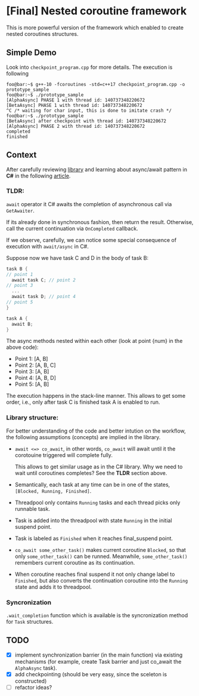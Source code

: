 # [Final] Nested coroutine framework 

This is more powerful version of the framework which enabled to create nested coroutines structures.

## Simple Demo

Look into `checkpoint_program.cpp` for more details. The execution is following
```console
foo@bar:~$ g++-10 -fcoroutines -std=c++17 checkpoint_program.cpp -o prototype_sample
foo@bar:~$ ./prototype_sample
[AlphaAsync] PHASE 1 with thread id: 140737348220672
[BetaAsync] PHASE 1 with thread id: 140737348220672
^C /* waiting for char input, this is done to imitate crash */
foo@bar:~$ ./prototype_sample
[BetaAsync] after checkpoint with thread id: 140737348220672
[AlphaAsync] PHASE 2 with thread id: 140737348220672
completed
finished
```
## Context

After carefully reviewing [library](https://github.com/ljw1004/blog/tree/master/Async/AsyncWorkflow) and learning about async/await pattern in **C#** in the following [article](https://vkontech.com/exploring-the-async-await-state-machine-the-awaitable-pattern/).

### TLDR:
`await` operator it C# awaits the completion of asynchronous call via `GetAwaiter`. 

If its already done in synchronous fashion, then return the result. 
Otherwise, call the current continuation via `OnCompleted` callback.

If we observe, carefully, we can notice some special consequence of execution with `await/async` in C#.

Suppose now we have task C and D in the body of task B:

```C#
task B {
// point 1
  await task C; // point 2
// point 3
  ... 
  await task D; // point 4
// point 5
}

task A {
  await B;
}
```
The async methods nested within each other (look at point {num} in the above code):
* Point 1: [A, B]
* Point 2: [A, B, C]
* Point 3: [A, B]
* Point 4: [A, B, D]
* Point 5: [A, B]

The execution happens in the stack-line manner. This allows to get some order, i.e., only after task C is finished task A is enabled to run.

### Library structure:
For better understanding of the code and better intution on the workflow, the following assumptions (concepts) are implied in the library.

- `await <=> co_await`, in other words, `co_await` will await until it the corotouine triggered will complete fully. 
   
    This allows to get similar usage as in the C# library. Why we need to wait until coroutines completes? See the **TLDR** section above.
- Semantically, each task at any time can be in one of the states, `[Blocked, Running, Finished]`.
- Threadpool only contains `Running` tasks and each thread picks only runnable task.
- Task is added into the threadpool with state `Running` in the initial suspend point.
- Task is labeled as `Finished` when it reaches final_suspend point.
- `co_await some_other_task()` makes current coroutine `Blocked`, so that only `some_other_task()` can be runned. Meanwhile, `some_other_task()` remembers current coroutine as its continuation.
- When coroutine reaches final suspend it not only change label to `Finished`, but also converts the continuation coroutine into the `Running` state and adds it to threadpool.

### Syncronization
`.wait_completion` function which is available is the syncronization method for `Task` structures.

## TODO
- [x] implement synchronization barrier (in the main function) via existing mechanisms (for example, create Task barrier and just co_await the `AlphaAsync` task).
- [x] add checkpointing (should be very easy, since the sceleton is constructed)
- [ ] refactor ideas?
